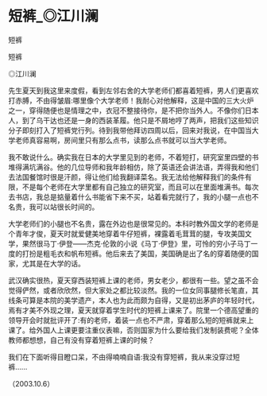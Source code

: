 # 短裤_◎江川澜

短裤

短裤

◎江川澜

先生夏天到我这里来度假，看到左邻右舍的大学老师们都喜着短裤，男人们更喜欢打赤膊，不由得皱眉:哪里像个大学老师！我耐心对他解释，这是中国的三大火炉之一，穿得随便也是情理之中，衣冠不整接待你，是不把你当外人。不像你们日本人，到了乌干达也还是一身的西装革履。他只是不屑地哼了两声，把我们这些知识分子即刻打入了短裤党行列。待到我带他拜访四周以后，回来对我说，在中国当大学老师真容易啊，房间里只有那么点书，读那么点书就可以当大学老师。

我不敢说什么。确实我在日本的大学里见到的老师，不着短打，研究室里四壁的书堆得满坑满谷。他的几位导师和我年龄相仿，除了英语还会讲法语，弄得我和他们去法国餐馆时很是汗颜，得让他们给我翻译菜名。我无法给他解释我们的条件有限，不是每个老师在大学里都有自己独立的研究室，而且可以在里面堆满书。每次去书店，我总是掂量着什么书能省下来不买，站着看完就行了，我的小腿一点也不名贵，我可以站很长时间的。

大学老师们的小腿也不名贵，露在外边也是很常见的。本科时教外国文学的老师是个青年才俊，夏天时就爱健美地穿着牛仔短裤，裸露着毛茸茸的腿，专攻美国文学，果然很马丁·伊登——杰克·伦敦的小说《马丁·伊登》里，可怜的穷小子马丁一度的打扮是粗毛衣和帆布短裤。他后来去了美国，美国确是出了名的穿着随便的国家，尤其是在大学的话。

武汉确实很热，夏天穿西装短裤上课的老师，男女老少，都很有一些。望之虽不会觉得俨然，或者欣欣然，但大家处之都比较淡然。我的一位女同事腿修长笔直，其线条可算是本院的美学遗产，本人也为此而颇为自得，又是初出茅庐的年轻时代，焉有才美不外现之理，夏天就穿着学生时代的短裤上课来了。院里一个德高望重的领导开会时就批评开了:有的老师，着装一点也不严肃，穿着那么短的短裤就来上课了。给外国人上课更要注重仪表嘛，否则国家为什么要给我们发制装费呢？全体教师都想想，自己有没有穿着短裤上课的时候？

我们在下面听得目瞪口呆，不由得喃喃自语:我没有穿短裤，我从来没穿过短裤……

（2003.10.6）